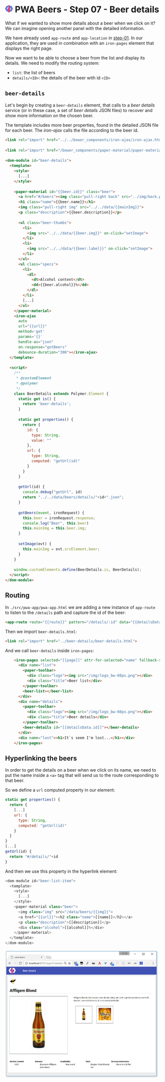 # ![](../img/logo-25px.png) PWA Beers - Step 07 - Beer details

What if we wanted to show more details about a beer when we click on it? We can imagine opening another panel with the detailed information.

We have already used `app-route` and `app-location` in [step-01](./step-01/). In our application, they are used in combination with an `iron-pages` element that displays the right page.

Now we want to be able to choose a beer from the list and display its details. We need to modify the routing system:

- `list`: the list of beers
- `details/<ID>`: the details of the beer with id `<ID>`


## `beer-details`

Let's begin by creating a `beer-details` element, that calls to a *beer details* service (or in these case, a set of *beer details* JSON files) to recover and show more information on the chosen beer.


The template includes more beer properties, found in the detailed JSON file for each beer.
The *iron-ajax* calls the file according to the beer id.


```html
<link rel="import" href="../../bower_components/iron-ajax/iron-ajax.html">

<link rel="import" href="/bower_components/paper-material/paper-material.html">

<dom-module id="beer-details">
  <template>
    <style>
      [...]
    </style>

    <paper-material id="{{beer.id}}" class="beer">
      <a href="#/beers"><img class="pull-right back" src="../img/back.png"></a>
      <h1 class="name">{{beer.name}}</h1>
      <img class="pull-right img" src="../../data/{{mainImg}}">
      <p class="description">{{beer.description}}</p>

      <ul class="beer-thumbs">
        <li>
          <img src="../../data/{{beer.img}}" on-click="setImage">
        </li>
        <li>
          <img src="../../data/{{beer.label}}" on-click="setImage">
        </li>
      </ul>
      <ul class="specs">
        <li>
          <dl>
            <dt>Alcohol content</dt>
            <dd>{{beer.alcohol}}%</dd>
          </dl>
        </li>
        [...]
      </ul>
    </paper-material>
    <iron-ajax
      auto
      url="{{url}}"
      method='get'
      params='{}'
      handle-as="json"
      on-response="gotBeers"
      debounce-duration="300"></iron-ajax>
  </template>

  <script>
    /**
     * @customElement
     * @polymer
     */
    class BeerDetails extends Polymer.Element {
      static get is() { 
        return 'beer-details'; 
      }

      static get properties() {
        return {
          id: {
            type: String,
            value: ""
          },
          url: {
            type: String,
            computed: "getUrl(id)"
          }
        }
      } 
      
      getUrl(id) {
        console.debug("getUrl", id)
        return "../../data/beers/details/"+id+".json";
      }
      
      gotBeers(event, ironRequest) {
        this.beer = ironRequest.response;
        console.log("Beer", this.beer)
        this.mainImg = this.beer.img;
      }

      setImage(evt) {
        this.mainImg = evt.srcElement.beer;
      }    
    }

    window.customElements.define(BeerDetails.is, BeerDetails);
  </script>
</dom-module>
```

## Routing

In `./src/pwa-app/pwa-app.html` we are adding a new instance of `app-route` to listen to the `/details` path and capture the id of the beer:

```html
<app-route route="{{route}}" pattern="/details/:id" data="{{detailsData}}"></app-route>
```

Then we import `beer-details.html`:

```html
<link rel="import" href="../beer-details/beer-details.html">
```  

And we call `beer-details` inside `iron-pages`:

```html
    <iron-pages selected="[[page]]" attr-for-selected="name" fallback-selection="lost">
      <div name="list">
        <paper-toolbar>
          <div class="logo"><img src="/img/logo_bw-60px.png"></div>
          <div class="title">Beer list</div>
        </paper-toolbar>     
        <beer-list></beer-list>
      </div>
      <div name="details">        
        <paper-toolbar>
          <div class="logo"><img src="/img/logo_bw-60px.png"></div>
          <div class="title">Beer details</div>
        </paper-toolbar>  
        <beer-details id="[[detailsData.id]]"></beer-details>   
      </div>
      <div name="lost"><h1>It`s seem I'm lost...</h1></div>
    </iron-pages>
```

## Hyperlinking the beers

In order to get the details on a beer when we click on its name, we need to put the name inside a `<a>` tag that will send us to the route corresponding to that beer.

So we define a `url` computed property in our element:

```javascript
static get properties() {
  return {
    [...]
    url: {
      type: String,
      computed: "getUrl(id)"
    }
  }
}
[...]
getUrl(id) {
  return "#/details/"+id
}
```

And then we use this property in the hyperlink element:

```javascript
<dom-module id="beer-list-item">
  <template>
    <style>
      [...]
    </style>
    <paper-material class="beer">
      <img class="img" src="/data/beers/{{img}}">
      <a href="{{url}}"><h2 class="name">[[name]]</h2></a>
      <p class="description">[[description]]</p>
      <div class="alcohol">[[alcohol]]%</div>
    </paper-material>
  </template>
</dom-module>
```

[![Screenshot](../img/step-07_01.t.jpg)](../img/step-07_01.jpg)  
